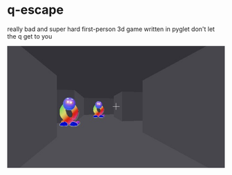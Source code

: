 # q-escape
really bad and super hard first-person 3d game written in pyglet
don't let the q get to you

![screenshot](screenshot.jpg)
